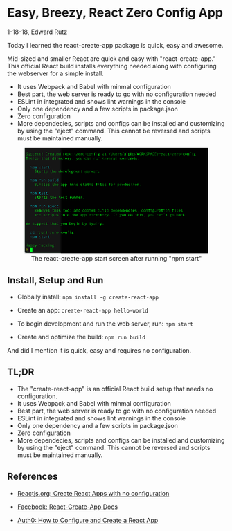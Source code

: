 # Easy, Breezy, React Zero Config App

1-18-18, Edward Rutz

Today I learned the react-create-app package is quick, easy and awesome.

Mid-sized and smaller React are quick and easy with "react-create-app." This official React build installs everything needed along with configuring the webserver for a simple install.

- It uses Webpack and Babel with minmal configuration
- Best part, the web server is ready to go with no configuration needed
- ESLint in integrated and shows lint warnings in the console
- Only one dependency and a few scripts in package.json
- Zero configuration
- More dependecies, scripts and configs can be installed and customizing by using the "eject" command. This cannot be reversed and scripts must be maintained manually.


<figure align="center">
 <img src="images/react-create-app.png"/>
   <figcaption>
    The react-create-app start screen after running "npm start"
   </figcaption>
</figure>



## Install, Setup and Run

- Globally install:  ```npm install -g create-react-app```

- Create an app:  ```create-react-app hello-world```

- To begin development and run the web server, run: ```npm start```

- Create and optimize the build:  ```npm run build```

And did I mention it is quick, easy and requires no configuration.


## TL;DR
- The "create-react-app" is an official React build setup that needs no configuration.
- It uses Webpack and Babel with minmal configuration
- Best part, the web server is ready to go with no configuration needed
- ESLint in integrated and shows lint warnings in the console
- Only one dependency and a few scripts in package.json
- Zero configuration
- More dependecies, scripts and configs can be installed and customizing by using the "eject" command. This cannot be reversed and scripts must be maintained manually.




## References
- [Reactjs.org: Create React Apps with no configuration](https://reactjs.org/blog/2016/07/22/create-apps-with-no-configuration.html)

- [Facebook: React-Create-App Docs](https://github.com/facebookincubator/create-react-app/blob/master/packages/react-scripts/template/README.md#alternatives-to-ejecting)

- [Auth0: How to Configure and Create a React App](https://auth0.com/blog/how-to-configure-create-react-app/)





